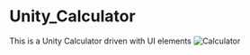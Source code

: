 # Unity_Calculator
This is a Unity Calculator driven with UI elements 
![Calculator](https://user-images.githubusercontent.com/47083271/109664835-dc250f00-7b6d-11eb-983a-8dbfa8c3e12a.PNG)
